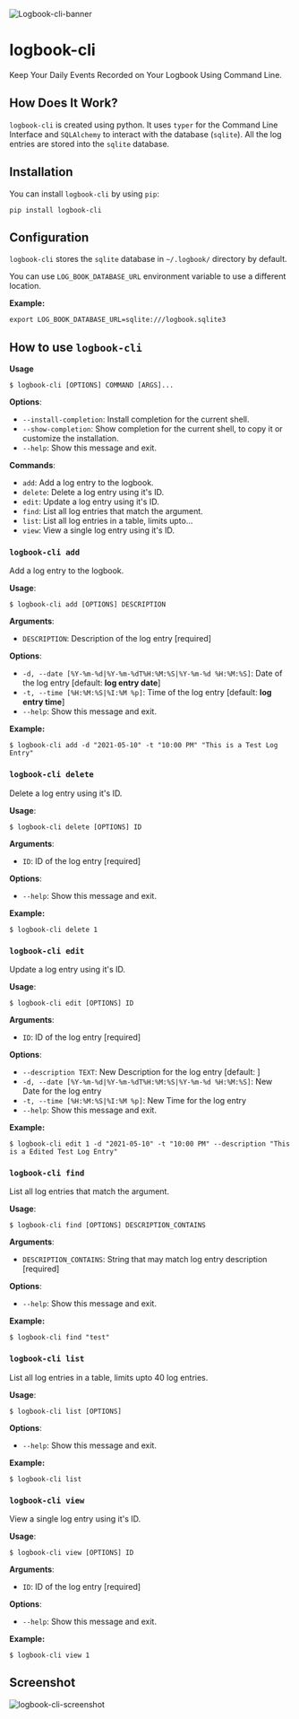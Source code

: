 ![Logbook-cli-banner](https://user-images.githubusercontent.com/24854406/118286755-9fbe4980-b4f4-11eb-8c53-1af215343e8e.png)

# logbook-cli

Keep Your Daily Events Recorded on Your Logbook Using Command Line.


## How Does It Work?

`logbook-cli` is created using python. It uses `typer` for the Command Line Interface
and `SQLAlchemy` to interact with the database (`sqlite`).
All the log entries are stored into the `sqlite` database.


## Installation

You can install `logbook-cli` by using `pip`:

```console
pip install logbook-cli
```


## Configuration

`logbook-cli` stores the `sqlite` database in `~/.logbook/` directory by default.

You can use `LOG_BOOK_DATABASE_URL` environment variable to use a different location.

**Example:**

```console
export LOG_BOOK_DATABASE_URL=sqlite:///logbook.sqlite3
```


## How to use `logbook-cli`

**Usage**

```console
$ logbook-cli [OPTIONS] COMMAND [ARGS]...
```

**Options**:

* `--install-completion`: Install completion for the current shell.
* `--show-completion`: Show completion for the current shell, to copy it or customize the installation.
* `--help`: Show this message and exit.

**Commands**:

* `add`: Add a log entry to the logbook.
* `delete`: Delete a log entry using it's ID.
* `edit`: Update a log entry using it's ID.
* `find`: List all log entries that match the argument.
* `list`: List all log entries in a table, limits upto...
* `view`: View a single log entry using it's ID.

### `logbook-cli add`

Add a log entry to the logbook.

**Usage**:

```console
$ logbook-cli add [OPTIONS] DESCRIPTION
```

**Arguments**:

* `DESCRIPTION`: Description of the log entry  [required]

**Options**:

* `-d, --date [%Y-%m-%d|%Y-%m-%dT%H:%M:%S|%Y-%m-%d %H:%M:%S]`: Date of the log entry  [default: **log entry date**]
* `-t, --time [%H:%M:%S|%I:%M %p]`: Time of the log entry  [default: **log entry time**]
* `--help`: Show this message and exit.

**Example:**

```console
$ logbook-cli add -d "2021-05-10" -t "10:00 PM" "This is a Test Log Entry"
```

### `logbook-cli delete`

Delete a log entry using it's ID.

**Usage**:

```console
$ logbook-cli delete [OPTIONS] ID
```

**Arguments**:

* `ID`: ID of the log entry  [required]

**Options**:

* `--help`: Show this message and exit.

**Example:**

```console
$ logbook-cli delete 1
```

### `logbook-cli edit`

Update a log entry using it's ID.

**Usage**:

```console
$ logbook-cli edit [OPTIONS] ID
```

**Arguments**:

* `ID`: ID of the log entry  [required]

**Options**:

* `--description TEXT`: New Description for the log entry  [default: ]
* `-d, --date [%Y-%m-%d|%Y-%m-%dT%H:%M:%S|%Y-%m-%d %H:%M:%S]`: New Date for the log entry
* `-t, --time [%H:%M:%S|%I:%M %p]`: New Time for the log entry
* `--help`: Show this message and exit.

**Example:**

```console
$ logbook-cli edit 1 -d "2021-05-10" -t "10:00 PM" --description "This is a Edited Test Log Entry"
```

### `logbook-cli find`

List all log entries that match the argument.

**Usage**:

```console
$ logbook-cli find [OPTIONS] DESCRIPTION_CONTAINS
```

**Arguments**:

* `DESCRIPTION_CONTAINS`: String that may match log entry description  [required]

**Options**:

* `--help`: Show this message and exit.

**Example:**

```console
$ logbook-cli find "test"
```

### `logbook-cli list`

List all log entries in a table, limits upto 40 log entries.

**Usage**:

```console
$ logbook-cli list [OPTIONS]
```

**Options**:

* `--help`: Show this message and exit.

**Example:**

```console
$ logbook-cli list
```

### `logbook-cli view`

View a single log entry using it's ID.

**Usage**:

```console
$ logbook-cli view [OPTIONS] ID
```

**Arguments**:

* `ID`: ID of the log entry  [required]

**Options**:

* `--help`: Show this message and exit.

**Example:**

```console
$ logbook-cli view 1
```

## Screenshot

![logbook-cli-screenshot](https://user-images.githubusercontent.com/24854406/118287484-4dc9f380-b4f5-11eb-8e2a-e6bf0bf35942.png)

